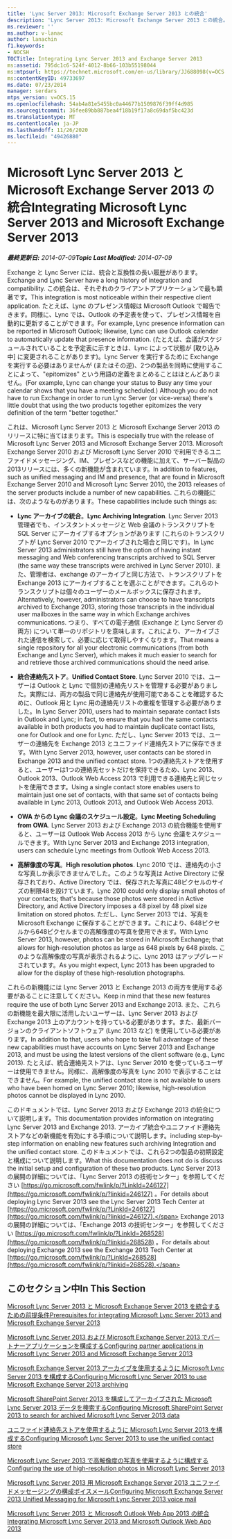 ```yaml
---
title: 'Lync Server 2013: Microsoft Exchange Server 2013 との統合'
description: 'Lync Server 2013: Microsoft Exchange Server 2013 との統合。'
ms.reviewer: ''
ms.author: v-lanac
author: lanachin
f1.keywords:
- NOCSH
TOCTitle: Integrating Lync Server 2013 and Exchange Server 2013
ms:assetid: 795dc1c6-524f-4012-8b66-103b55198044
ms:mtpsurl: https://technet.microsoft.com/en-us/library/JJ688098(v=OCS.15)
ms:contentKeyID: 49733697
ms.date: 07/23/2014
manager: serdars
mtps_version: v=OCS.15
ms.openlocfilehash: 54ab4a81e5455bc0a44677b1509876f39ff4d985
ms.sourcegitcommit: 36fee89bb887bea4f18b19f17a8c69daf5bc423d
ms.translationtype: MT
ms.contentlocale: ja-JP
ms.lasthandoff: 11/26/2020
ms.locfileid: "49426880"
---
```

# <a name="integrating-microsoft-lync-server-2013-and-microsoft-exchange-server-2013"></a><span data-ttu-id="88376-103">Microsoft Lync Server 2013 と Microsoft Exchange Server 2013 の統合</span><span class="sxs-lookup"><span data-stu-id="88376-103">Integrating Microsoft Lync Server 2013 and Microsoft Exchange Server 2013</span></span>

<div data-xmlns="http://www.w3.org/1999/xhtml">

<div class="topic" data-xmlns="http://www.w3.org/1999/xhtml" data-msxsl="urn:schemas-microsoft-com:xslt" data-cs="https://msdn.microsoft.com/">

<div data-asp="https://msdn2.microsoft.com/asp">



</div>

<div id="mainSection">

<div id="mainBody"><span data-ttu-id="88376-104">

<span> </span></span><span class="sxs-lookup"><span data-stu-id="88376-104">

<span> </span></span></span>

<span data-ttu-id="88376-105">_**最終更新日:** 2014-07-09_</span><span class="sxs-lookup"><span data-stu-id="88376-105">_**Topic Last Modified:** 2014-07-09_</span></span>

<span data-ttu-id="88376-106">Exchange と Lync Server には、統合と互換性の長い履歴があります。</span><span class="sxs-lookup"><span data-stu-id="88376-106">Exchange and Lync Server have a long history of integration and compatibility.</span></span> <span data-ttu-id="88376-107">この統合は、それぞれのクライアントアプリケーションで最も顕著です。</span><span class="sxs-lookup"><span data-stu-id="88376-107">This integration is most noticeable within their respective client application.</span></span> <span data-ttu-id="88376-108">たとえば、Lync のプレゼンス情報は Microsoft Outlook で報告できます。同様に、Lync では、Outlook の予定表を使って、プレゼンス情報を自動的に更新することができます。</span><span class="sxs-lookup"><span data-stu-id="88376-108">For example, Lync presence information can be reported in Microsoft Outlook; likewise, Lync can use Outlook calendar to automatically update that presence information.</span></span> <span data-ttu-id="88376-109">(たとえば、会議がスケジュールされていることを予定表に示すときは、Lync によって状態が [取り込み中] に変更されることがあります)。Lync Server を実行するために Exchange を実行する必要はありませんが (またはその逆)、2つの製品を同時に使用することによって、"epitomizes" という用語の定義をまとめることはほとんどありません。</span><span class="sxs-lookup"><span data-stu-id="88376-109">(For example, Lync can change your status to Busy any time your calendar shows that you have a meeting scheduled.) Although you do not have to run Exchange in order to run Lync Server (or vice-versa) there's little doubt that using the two products together epitomizes the very definition of the term "better together."</span></span>

<span data-ttu-id="88376-110">これは、Microsoft Lync Server 2013 と Microsoft Exchange Server 2013 のリリースに特に当てはまります。</span><span class="sxs-lookup"><span data-stu-id="88376-110">This is especially true with the release of Microsoft Lync Server 2013 and Microsoft Exchange Server 2013.</span></span> <span data-ttu-id="88376-111">Microsoft Exchange Server 2010 および Microsoft Lync Server 2010 で利用できるユニファイドメッセージング、IM、プレゼンスなどの機能に加えて、サーバー製品の2013リリースには、多くの新機能が含まれています。</span><span class="sxs-lookup"><span data-stu-id="88376-111">In addition to features, such as unified messaging and IM and presence, that are found in Microsoft Exchange Server 2010 and Microsoft Lync Server 2010, the 2013 releases of the server products include a number of new capabilities.</span></span> <span data-ttu-id="88376-112">これらの機能には、次のようなものがあります。</span><span class="sxs-lookup"><span data-stu-id="88376-112">These capabilities include such things as:</span></span>

  - <span data-ttu-id="88376-113">**Lync アーカイブの統合**。</span><span class="sxs-lookup"><span data-stu-id="88376-113">**Lync Archiving Integration**.</span></span> <span data-ttu-id="88376-114">Lync Server 2013 管理者でも、インスタントメッセージと Web 会議のトランスクリプトを SQL Server にアーカイブするオプションがあります (これらのトランスクリプトが Lync Server 2010 でアーカイブされた場合と同じです)。</span><span class="sxs-lookup"><span data-stu-id="88376-114">In Lync Server 2013 administrators still have the option of having instant messaging and Web conferencing transcripts archived to SQL Server (the same way these transcripts were archived in Lync Server 2010).</span></span> <span data-ttu-id="88376-115">また、管理者は、exchange のアーカイブと同じ方法で、トランスクリプトを Exchange 2013 にアーカイブすることを選ぶことができます。これらのトランスクリプトは個々のユーザーのメールボックスに保存されます。</span><span class="sxs-lookup"><span data-stu-id="88376-115">Alternatively, however, administrators can choose to have transcripts archived to Exchange 2013, storing those transcripts in the individual user mailboxes in the same way in which Exchange archives communications.</span></span> <span data-ttu-id="88376-116">つまり、すべての電子通信 (Exchange と Lync Server の両方) について単一のリポジトリを意味します。これにより、アーカイブされた通信を検索して、必要に応じて取得しやすくなります。</span><span class="sxs-lookup"><span data-stu-id="88376-116">That means a single repository for all your electronic communications (from both Exchange and Lync Server), which makes it much easier to search for and retrieve those archived communications should the need arise.</span></span>

  - <span data-ttu-id="88376-117">**統合連絡先ストア**。</span><span class="sxs-lookup"><span data-stu-id="88376-117">**Unified Contact Store**.</span></span> <span data-ttu-id="88376-118">Lync Server 2010 では、ユーザーは Outlook と Lync で個別の連絡先リストを管理する必要がありました。実際には、両方の製品で同じ連絡先が使用可能であることを確認するために、Outlook 用と Lync 用の連絡先リストの重複を管理する必要がありました。</span><span class="sxs-lookup"><span data-stu-id="88376-118">In Lync Server 2010, users had to maintain separate contact lists in Outlook and Lync; in fact, to ensure that you had the same contacts available in both products you had to maintain duplicate contact lists, one for Outlook and one for Lync.</span></span> <span data-ttu-id="88376-119">ただし、Lync Server 2013 では、ユーザーの連絡先を Exchange 2013 とユニファイド連絡先ストアに保存できます。</span><span class="sxs-lookup"><span data-stu-id="88376-119">With Lync Server 2013, however, user contacts can be stored in Exchange 2013 and the unified contact store.</span></span> <span data-ttu-id="88376-120">1つの連絡先ストアを使用すると、ユーザーは1つの連絡先セットだけを保持できるため、Lync 2013、Outlook 2013、Outlook Web Access 2013 で利用できる連絡先と同じセットを使用できます。</span><span class="sxs-lookup"><span data-stu-id="88376-120">Using a single contact store enables users to maintain just one set of contacts, with that same set of contacts being available in Lync 2013, Outlook 2013, and Outlook Web Access 2013.</span></span>

  - <span data-ttu-id="88376-121">**OWA からの Lync 会議のスケジュール設定**。</span><span class="sxs-lookup"><span data-stu-id="88376-121">**Lync Meeting Scheduling from OWA**.</span></span> <span data-ttu-id="88376-122">Lync Server 2013 および Exchange 2013 の統合機能を使用すると、ユーザーは Outlook Web Access 2013 から Lync 会議をスケジュールできます。</span><span class="sxs-lookup"><span data-stu-id="88376-122">With Lync Server 2013 and Exchange 2013 integration, users can schedule Lync meetings from Outlook Web Access 2013.</span></span>

  - <span data-ttu-id="88376-123">**高解像度の写真**。</span><span class="sxs-lookup"><span data-stu-id="88376-123">**High resolution photos**.</span></span> <span data-ttu-id="88376-124">Lync 2010 では、連絡先の小さな写真しか表示できませんでした。このような写真は Active Directory に保存されており、Active Directory では、保存された写真に48ピクセルのサイズの制限48を設けています。</span><span class="sxs-lookup"><span data-stu-id="88376-124">Lync 2010 could only display small photos of your contacts; that's because those photos were stored in Active Directory, and Active Directory imposes a 48 pixel by 48 pixel size limitation on stored photos.</span></span> <span data-ttu-id="88376-125">ただし、Lync Server 2013 では、写真を Microsoft Exchange に保存することができます。これにより、648ピクセルから648ピクセルまでの高解像度の写真を使用できます。</span><span class="sxs-lookup"><span data-stu-id="88376-125">With Lync Server 2013, however, photos can be stored in Microsoft Exchange; that allows for high-resolution photos as large as 648 pixels by 648 pixels.</span></span> <span data-ttu-id="88376-126">このような高解像度の写真が表示されるように、Lync 2013 はアップグレードされています。</span><span class="sxs-lookup"><span data-stu-id="88376-126">As you might expect, Lync 2013 has been upgraded to allow for the display of these high-resolution photographs.</span></span>

<span data-ttu-id="88376-127">これらの新機能には Lync Server 2013 と Exchange 2013 の両方を使用する必要があることに注意してください。</span><span class="sxs-lookup"><span data-stu-id="88376-127">Keep in mind that these new features require the use of both Lync Server 2013 and Exchange 2013.</span></span> <span data-ttu-id="88376-128">また、これらの新機能を最大限に活用したいユーザーは、Lync Server 2013 および Exchange 2013 上のアカウントを持っている必要があります。また、最新バージョンのクライアントソフトウェア (Lync 2013 など) を使用している必要があります。</span><span class="sxs-lookup"><span data-stu-id="88376-128">In addition to that, users who hope to take full advantage of these new capabilities must have accounts on Lync Server 2013 and Exchange 2013, and must be using the latest versions of the client software (e.g., Lync 2013).</span></span> <span data-ttu-id="88376-129">たとえば、統合連絡先ストアは、Lync Server 2010 を使っているユーザーは使用できません。同様に、高解像度の写真を Lync 2010 で表示することはできません。</span><span class="sxs-lookup"><span data-stu-id="88376-129">For example, the unified contact store is not available to users who have been homed on Lync Server 2010; likewise, high-resolution photos cannot be displayed in Lync 2010.</span></span>

<span data-ttu-id="88376-130">このドキュメントでは、Lync Server 2013 および Exchange 2013 の統合について説明します。</span><span class="sxs-lookup"><span data-stu-id="88376-130">This documentation provides information on integrating Lync Server 2013 and Exchange 2013.</span></span> <span data-ttu-id="88376-131">アーカイブ統合やユニファイド連絡先ストアなどの新機能を有効にする手順について説明します。</span><span class="sxs-lookup"><span data-stu-id="88376-131">including step-by-step information on enabling new features such archiving Integration and the unified contact store.</span></span> <span data-ttu-id="88376-132">このドキュメントでは、これら2つの製品の初期設定と構成について説明します。</span><span class="sxs-lookup"><span data-stu-id="88376-132">What this documentation does not do is discuss the initial setup and configuration of these two products.</span></span> <span data-ttu-id="88376-133">Lync Server 2013 の展開の詳細については、「Lync Server 2013 の技術センター」を参照してください [https://go.microsoft.com/fwlink/p/?LinkId=246127](https://go.microsoft.com/fwlink/p/?linkid=246127) 。</span><span class="sxs-lookup"><span data-stu-id="88376-133">For details about deploying Lync Server 2013 see the Lync Server 2013 Tech Center at [https://go.microsoft.com/fwlink/p/?LinkId=246127](https://go.microsoft.com/fwlink/p/?linkid=246127).</span></span> <span data-ttu-id="88376-134">Exchange 2013 の展開の詳細については、「Exchange 2013 の技術センター」を参照してください [https://go.microsoft.com/fwlink/p/?LinkId=268528](https://go.microsoft.com/fwlink/p/?linkid=268528) 。</span><span class="sxs-lookup"><span data-stu-id="88376-134">For details about deploying Exchange 2013 see the Exchange 2013 Tech Center at [https://go.microsoft.com/fwlink/p/?LinkId=268528](https://go.microsoft.com/fwlink/p/?linkid=268528).</span></span>

<div>

## <a name="in-this-section"></a><span data-ttu-id="88376-135">このセクション中</span><span class="sxs-lookup"><span data-stu-id="88376-135">In This Section</span></span>

[<span data-ttu-id="88376-136">Microsoft Lync Server 2013 と Microsoft Exchange Server 2013 を統合するための前提条件</span><span class="sxs-lookup"><span data-stu-id="88376-136">Prerequisites for integrating Microsoft Lync Server 2013 and Microsoft Exchange Server 2013</span></span>](lync-server-2013-prerequisites-for-integrating-with-exchange-server-2013.md)

[<span data-ttu-id="88376-137">Microsoft Lync Server 2013 および Microsoft Exchange Server 2013 でパートナーアプリケーションを構成する</span><span class="sxs-lookup"><span data-stu-id="88376-137">Configuring partner applications in Microsoft Lync Server 2013 and Microsoft Exchange Server 2013</span></span>](lync-server-2013-configuring-partner-applications-in-lync-server-2013-and-exchange-server-2013.md)

[<span data-ttu-id="88376-138">Microsoft Exchange Server 2013 アーカイブを使用するように Microsoft Lync Server 2013 を構成する</span><span class="sxs-lookup"><span data-stu-id="88376-138">Configuring Microsoft Lync Server 2013 to use Microsoft Exchange Server 2013 archiving</span></span>](configuring-lync-server-2013-to-use-microsoft-exchange-server-2013-archiving.md)

[<span data-ttu-id="88376-139">Microsoft SharePoint Server 2013 を構成してアーカイブされた Microsoft Lync Server 2013 データを検索する</span><span class="sxs-lookup"><span data-stu-id="88376-139">Configuring Microsoft SharePoint Server 2013 to search for archived Microsoft Lync Server 2013 data</span></span>](lync-server-2013-configuring-microsoft-sharepoint-server-2013-to-search-for-archived-lync-server-2013-data.md)

[<span data-ttu-id="88376-140">ユニファイド連絡先ストアを使用するように Microsoft Lync Server 2013 を構成する</span><span class="sxs-lookup"><span data-stu-id="88376-140">Configuring Microsoft Lync Server 2013 to use the unified contact store</span></span>](lync-server-2013-configuring-lync-server-to-use-the-unified-contact-store.md)

[<span data-ttu-id="88376-141">Microsoft Lync Server 2013 で高解像度の写真を使用するように構成する</span><span class="sxs-lookup"><span data-stu-id="88376-141">Configuring the use of high-resolution photos in Microsoft Lync Server 2013</span></span>](lync-server-2013-configuring-the-use-of-high-resolution-photos.md)

[<span data-ttu-id="88376-142">Microsoft Lync Server 2013 用 Microsoft Exchange Server 2013 ユニファイドメッセージングの構成ボイスメール</span><span class="sxs-lookup"><span data-stu-id="88376-142">Configuring Microsoft Exchange Server 2013 Unified Messaging for Microsoft Lync Server 2013 voice mail</span></span>](lync-server-2013-configuring-microsoft-exchange-server-2013-unified-messaging-for-lync-server-2013-voice-mail.md)

[<span data-ttu-id="88376-143">Microsoft Lync Server 2013 と Microsoft Outlook Web App 2013 の統合</span><span class="sxs-lookup"><span data-stu-id="88376-143">Integrating Microsoft Lync Server 2013 and Microsoft Outlook Web App 2013</span></span>](lync-server-2013-integrating-lync-server-and-outlook-web-app-2013.md)

<span data-ttu-id="88376-144"></div>

</div>

<span> </span>

</div>

</div>

</span><span class="sxs-lookup"><span data-stu-id="88376-144"></div>

</div>

<span> </span>

</div>

</div>

</span></span></div>

